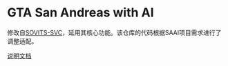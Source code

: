 # GTA San Andreas with AI

修改自[SOVITS-SVC](https://github.com/svc-develop-team/so-vits-svc)，延用其核心功能。该仓库的代码根据SAAI项目需求进行了调整适配。

[说明文档](https://github.com/Katock-Cricket/SAAI.Plugin/blob/main/README.md)

